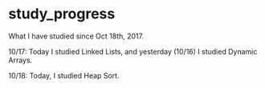 # study_progress
What I have studied since Oct 18th, 2017.

10/17:
Today I studied Linked Lists, and yesterday (10/16) I studied Dynamic Arrays. 

10/18:
Today, I studied Heap Sort.
